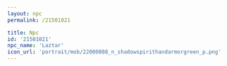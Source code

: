 ```yaml
---
layout: npc
permalink: /21501021

title: Npc
id: '21501021'
npc_name: 'Laztar'
icon_url: 'portrait/mob/22000088_n_shadowspirithandarmorgreen_p.png'
---
```

